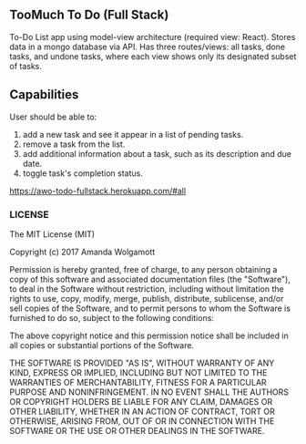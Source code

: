 ## TooMuch To Do (Full Stack)
To-Do List app using model-view architecture (required view: React). Stores data in a mongo database via API. Has three routes/views: all tasks, done tasks, and undone tasks, where each view shows only its designated subset of tasks.

## Capabilities

User should be able to:

1. add a new task and see it appear in a list of pending tasks.
2. remove a task from the list.
1. add additional information about a task, such as its description and due date.
4. toggle task's completion status. 

https://awo-todo-fullstack.herokuapp.com/#all

### LICENSE

The MIT License (MIT)

Copyright (c) 2017 Amanda Wolgamott

Permission is hereby granted, free of charge, to any person obtaining a copy of this software and associated documentation files (the "Software"), to deal in the Software without restriction, including without limitation the rights to use, copy, modify, merge, publish, distribute, sublicense, and/or sell copies of the Software, and to permit persons to whom the Software is furnished to do so, subject to the following conditions:

The above copyright notice and this permission notice shall be included in all copies or substantial portions of the Software.

THE SOFTWARE IS PROVIDED "AS IS", WITHOUT WARRANTY OF ANY KIND, EXPRESS OR IMPLIED, INCLUDING BUT NOT LIMITED TO THE WARRANTIES OF MERCHANTABILITY, FITNESS FOR A PARTICULAR PURPOSE AND NONINFRINGEMENT. IN NO EVENT SHALL THE AUTHORS OR COPYRIGHT HOLDERS BE LIABLE FOR ANY CLAIM, DAMAGES OR OTHER LIABILITY, WHETHER IN AN ACTION OF CONTRACT, TORT OR OTHERWISE, ARISING FROM, OUT OF OR IN CONNECTION WITH THE SOFTWARE OR THE USE OR OTHER DEALINGS IN THE SOFTWARE.


